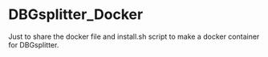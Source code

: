 # DBGsplitter_Docker
Just to share the docker file and install.sh script to make a docker container for DBGsplitter.
